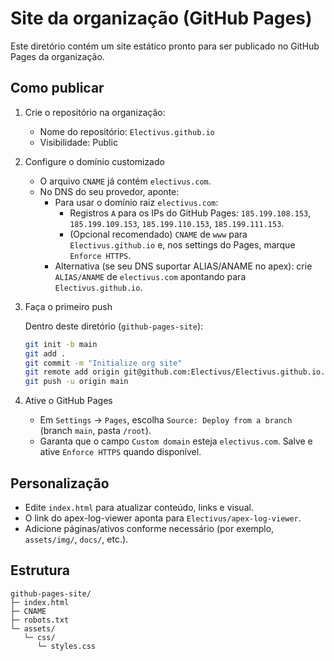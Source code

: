 # Site da organização (GitHub Pages)

Este diretório contém um site estático pronto para ser publicado no GitHub Pages da organização.

## Como publicar

1) Crie o repositório na organização:

   - Nome do repositório: `Electivus.github.io`
   - Visibilidade: Public

2) Configure o domínio customizado

   - O arquivo `CNAME` já contém `electivus.com`.
   - No DNS do seu provedor, aponte:
     - Para usar o domínio raiz `electivus.com`:
       - Registros `A` para os IPs do GitHub Pages: `185.199.108.153`, `185.199.109.153`, `185.199.110.153`, `185.199.111.153`.
       - (Opcional recomendado) `CNAME` de `www` para `Electivus.github.io` e, nos settings do Pages, marque `Enforce HTTPS`.
     - Alternativa (se seu DNS suportar ALIAS/ANAME no apex): crie `ALIAS/ANAME` de `electivus.com` apontando para `Electivus.github.io`.

3) Faça o primeiro push

   Dentro deste diretório (`github-pages-site`):

   ```bash
   git init -b main
   git add .
   git commit -m "Initialize org site"
   git remote add origin git@github.com:Electivus/Electivus.github.io.git
   git push -u origin main
   ```

4) Ative o GitHub Pages

   - Em `Settings` → `Pages`, escolha `Source: Deploy from a branch` (branch `main`, pasta `/root`).
   - Garanta que o campo `Custom domain` esteja `electivus.com`. Salve e ative `Enforce HTTPS` quando disponível.

## Personalização

- Edite `index.html` para atualizar conteúdo, links e visual.
- O link do apex-log-viewer aponta para `Electivus/apex-log-viewer`.
- Adicione páginas/ativos conforme necessário (por exemplo, `assets/img/`, `docs/`, etc.).

## Estrutura

```
github-pages-site/
├─ index.html
├─ CNAME
├─ robots.txt
└─ assets/
   └─ css/
      └─ styles.css
```

